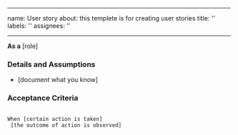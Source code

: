 
---
name: User story
about: this templete is for creating user stories
title: ''
labels: ''
assignees: ''

---

**As a** [role]  

   
 ### Details and Assumptions
 * [document what you know]
   
 ### Acceptance Criteria  
   
 ```gherkin

 When [certain action is taken]
  [the outcome of action is observed]
 ```
